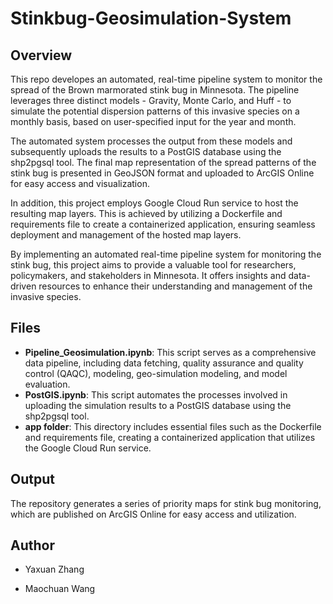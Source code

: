 # Stinkbug-Geosimulation-System

## Overview

This repo developes an automated, real-time pipeline system to monitor the spread of the Brown marmorated stink bug in Minnesota. The pipeline leverages three distinct models - Gravity, Monte Carlo, and Huff - to simulate the potential dispersion patterns of this invasive species on a monthly basis, based on user-specified input for the year and month.

The automated system processes the output from these models and subsequently uploads the results to a PostGIS database using the shp2pgsql tool. The final map representation of the spread patterns of the stink bug is presented in GeoJSON format and uploaded to ArcGIS Online for easy access and visualization.

In addition, this project employs Google Cloud Run service to host the resulting map layers. This is achieved by utilizing a Dockerfile and requirements file to create a containerized application, ensuring seamless deployment and management of the hosted map layers.

By implementing an automated real-time pipeline system for monitoring the stink bug, this project aims to provide a valuable tool for researchers, policymakers, and stakeholders in Minnesota. It offers insights and data-driven resources to enhance their understanding and management of the invasive species.

## Files
  * **Pipeline_Geosimulation.ipynb**: This script serves as a comprehensive data pipeline, including data fetching, quality assurance and quality control (QAQC), modeling, geo-simulation modeling, and model evaluation.
  * **PostGIS.ipynb**:  This script automates the processes involved in uploading the simulation results to a PostGIS database using the shp2pgsql tool.
  * **app folder**: This directory includes essential files such as the Dockerfile and requirements file, creating a containerized application that utilizes the Google Cloud Run service.

## Output
The repository generates a series of priority maps for stink bug monitoring, which are published on ArcGIS Online for easy access and utilization.

## Author
  * Yaxuan Zhang
  
  * Maochuan Wang
